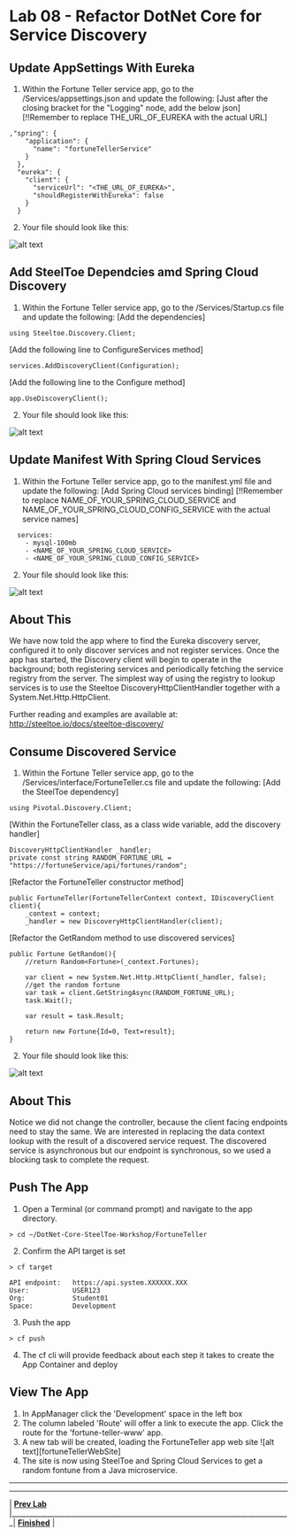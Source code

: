 [vsCodeFortuneTellerCs]: img/vsCodeFortuneTellerCs.png " "
[vsCodeAppSettingsCs]: img/vsCodeAppSettingsCs.png " "
[vsCodeStartupCs]: img/vsCodeStartupCs.png " "
[vsCodeManifestCs]: img/vsCodeManifestCs.png " "

# Lab 08 - Refactor DotNet Core for Service Discovery

## Update AppSettings With Eureka
1. Within the Fortune Teller service app, go to the /Services/appsettings.json and update the following:
[Just after the closing bracket for the "Logging" node, add the below json]
[!!Remember to replace THE_URL_OF_EUREKA with the actual URL]
```
,"spring": {
    "application": {
      "name": "fortuneTellerService"
    }
  },
  "eureka": {
    "client": {
      "serviceUrl": "<THE_URL_OF_EUREKA>",
      "shouldRegisterWithEureka": false
    }
  }
```
2. Your file should look like this:

![alt text][vsCodeAppSettingsCs]
## Add SteelToe Dependcies amd Spring Cloud Discovery
1. Within the Fortune Teller service app, go to the /Services/Startup.cs file and update the following:
[Add the dependencies]
```
using Steeltoe.Discovery.Client;
```
[Add the following line to ConfigureServices method]
```
services.AddDiscoveryClient(Configuration);
```
[Add the following line to the Configure method]
```
app.UseDiscoveryClient();
```
2. Your file should look like this:

![alt text][vsCodeStartupCs]
## Update Manifest With Spring Cloud Services
1. Within the Fortune Teller service app, go to the manifest.yml file and update the following:
[Add Spring Cloud services binding]
[!!Remember to replace NAME_OF_YOUR_SPRING_CLOUD_SERVICE and NAME_OF_YOUR_SPRING_CLOUD_CONFIG_SERVICE with the actual service names]
```
  services:
    - mysql-100mb
    - <NAME_OF_YOUR_SPRING_CLOUD_SERVICE>
    - <NAME_OF_YOUR_SPRING_CLOUD_CONFIG_SERVICE>
```
2. Your file should look like this:

![alt text][vsCodeManifestCs]
## About This
We have now told the app where to find the Eureka discovery server, configured it to only discover services and not register services. Once the app has started, the Discovery client will begin to operate in the background; both registering services and periodically fetching the service registry from the server. The simplest way of using the registry to lookup services is to use the Steeltoe DiscoveryHttpClientHandler together with a System.Net.Http.HttpClient.

Further reading and examples are available at: http://steeltoe.io/docs/steeltoe-discovery/

## Consume Discovered Service
1. Within the Fortune Teller service app, go to the /Services/interface/FortuneTeller.cs file and update the following:
[Add the SteelToe dependency]
```
using Pivotal.Discovery.Client;
```
[Within the FortuneTeller class, as a class wide variable, add the discovery handler]
```
DiscoveryHttpClientHandler _handler;
private const string RANDOM_FORTUNE_URL = "https://fortuneService/api/fortunes/random";
```
[Refactor the FortuneTeller constructor method]
```
public FortuneTeller(FortuneTellerContext context, IDiscoveryClient client){
	_context = context;
	_handler = new DiscoveryHttpClientHandler(client);
```
[Refactor the GetRandom method to use discovered services]
```
public Fortune GetRandom(){
	//return Random<Fortune>(_context.Fortunes);

	var client = new System.Net.Http.HttpClient(_handler, false);
	//get the random fortune
	var task = client.GetStringAsync(RANDOM_FORTUNE_URL);
	task.Wait();

	var result = task.Result;

	return new Fortune{Id=0, Text=result};
}
```
2. Your file should look like this:

![alt text][vsCodeFortuneTellerCs]

## About This
Notice we did not change the controller, because the client facing endpoints need to stay the same. We are interested in replacing the data context lookup with the result of a discovered service request. The discovered service is asynchronous but our endpoint is synchronous, so we used a blocking task to complete the request.

## Push The App
1. Open a Terminal (or command prompt) and navigate to the app directory.
```
> cd ~/DotNet-Core-SteelToe-Workshop/FortuneTeller
```
2. Confirm the API target is set
```
> cf target

API endpoint:   https://api.system.XXXXXX.XXX
User:           USER123
Org:            Student01
Space:          Development
```
3. Push the app
```
> cf push
```
4. The cf cli will provide feedback about each step it takes to create the App Container and deploy

## View The App
1. In AppManager click the 'Development' space in the left box
2. The column labeled 'Route' will offer a link to execute the app. Click the route for the 'fortune-teller-www' app.
3. A new tab will be created, loading the FortuneTeller app web site
![alt text][fortuneTellerWebSite]
4. The site is now using SteelToe and Spring Cloud Services to get a random fontune from a Java microservice.


___

___
| **[Prev Lab](../Lab-07/README.md)** |_______________________________________________________________________________| **[Finished](../../README.md)** |